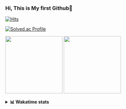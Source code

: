 ### Hi, This is My first Github👋
[![Hits](https://hits.seeyoufarm.com/api/count/incr/badge.svg?url=https%3A%2F%2Fgithub.com%2FJonghyun-Park1027&count_bg=%2379C83D&title_bg=%23555555&icon=&icon_color=%23E7E7E7&title=hits&edge_flat=false)](https://hits.seeyoufarm.com)
<br>

[![Solved.ac Profile](http://mazassumnida.wtf/api/v2/generate_badge?boj=ppjjhh1027)](https://solved.ac/ppjjhh1027/)

<p>
  <img height="180em" src="https://github-readme-stats-eight-rho-29.vercel.app/api?username=Jonghyun-Park1027&show_icons=true&include_all_commits=true&bg_color=30,e96443,904e95&title_color=fff&text_color=fff">
  <img height="180em" src="https://github-readme-stats-eight-rho-29.vercel.app/api/top-langs/?username=Jonghyun-Park1027&layout=compact&bg_color=30,e96443,904e95&title_color=fff&text_color=fff">


</p>
<details>
<summary><b>📊 Wakatime stats</b><br></summary>
<div>
<hr/>




<!--START_SECTION:waka-->
![Code Time](http://img.shields.io/badge/Code%20Time-71%20hrs%209%20mins-blue)

![Profile Views](http://img.shields.io/badge/Profile%20Views-539-blue)

**🐱 My GitHub Data** 

> 🏆 86 Contributions in the Year 2023
 > 
> 📦 31.5 kB Used in GitHub's Storage 
 > 
> 🚫 Not Opted to Hire
 > 
> 📜 8 Public Repositories 
 > 
> 🔑 4 Private Repositories  
 > 
**I'm an Early 🐤** 

```text
🌞 Morning    11 commits     ██░░░░░░░░░░░░░░░░░░░░░░░   9.09% 
🌆 Daytime    70 commits     ██████████████░░░░░░░░░░░   57.85% 
🌃 Evening    34 commits     ███████░░░░░░░░░░░░░░░░░░   28.1% 
🌙 Night      6 commits      █░░░░░░░░░░░░░░░░░░░░░░░░   4.96%

```
📅 **I'm Most Productive on Sunday** 

```text
Monday       8 commits      █░░░░░░░░░░░░░░░░░░░░░░░░   6.61% 
Tuesday      4 commits      ░░░░░░░░░░░░░░░░░░░░░░░░░   3.31% 
Wednesday    4 commits      ░░░░░░░░░░░░░░░░░░░░░░░░░   3.31% 
Thursday     1 commits      ░░░░░░░░░░░░░░░░░░░░░░░░░   0.83% 
Friday       24 commits     █████░░░░░░░░░░░░░░░░░░░░   19.83% 
Saturday     37 commits     ███████░░░░░░░░░░░░░░░░░░   30.58% 
Sunday       43 commits     █████████░░░░░░░░░░░░░░░░   35.54%

```


📊 **This Week I Spent My Time On** 

```text
⌚︎ Time Zone: Asia/Seoul

💬 Programming Languages: 
Jupyter                  12 hrs 8 mins       ███████████████████░░░░░░   76.23% 
Markdown                 2 hrs 26 mins       ███░░░░░░░░░░░░░░░░░░░░░░   15.32% 
CSV/TSV                  50 mins             █░░░░░░░░░░░░░░░░░░░░░░░░   5.27% 
Python                   17 mins             ░░░░░░░░░░░░░░░░░░░░░░░░░   1.81% 
GitIgnore file           11 mins             ░░░░░░░░░░░░░░░░░░░░░░░░░   1.24%

🔥 Editors: 
PyCharm                  15 hrs 55 mins      █████████████████████████   100.0%

🐱‍💻 Projects: 
Codingtest               7 hrs 13 mins       ███████████░░░░░░░░░░░░░░   45.4% 
Dacon                    6 hrs 1 min         █████████░░░░░░░░░░░░░░░░   37.86% 
포디블록                     1 hr 6 mins         █░░░░░░░░░░░░░░░░░░░░░░░░   6.98% 
English_study_Program    49 mins             █░░░░░░░░░░░░░░░░░░░░░░░░   5.16% 
Time series              36 mins             █░░░░░░░░░░░░░░░░░░░░░░░░   3.86%

💻 Operating System: 
Windows                  15 hrs 55 mins      █████████████████████████   100.0%

```

**I Mostly Code in Jupyter Notebook** 

```text
Jupyter Notebook         6 repos             ████████████████░░░░░░░░░   66.67% 
Python                   1 repo              ██░░░░░░░░░░░░░░░░░░░░░░░   11.11% 
HTML                     1 repo              ██░░░░░░░░░░░░░░░░░░░░░░░   11.11% 
R                        1 repo              ██░░░░░░░░░░░░░░░░░░░░░░░   11.11%

```



 Last Updated on 14/01/2023 18:40:00 UTC
<!--END_SECTION:waka-->
</details>



